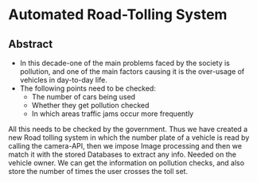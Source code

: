 # Automated Road-Tolling System

## Abstract
- In this decade-one of the main problems faced by the society is pollution, and one of the main factors causing it is the over-usage of vehicles in day-to-day life.
- The following points need to be checked:
  - The number of cars being used
  - Whether they get pollution checked
  - In which areas traffic jams occur more frequently

All this needs to be checked by the government.
Thus we have created a new Road tolling system in which the number plate of a vehicle is read by calling the camera-API, then we impose Image processing and then we match it with the stored Databases to extract any info. Needed on the  vehicle owner.
We can get the information on pollution checks, and also store the number of times the user crosses the toll set.